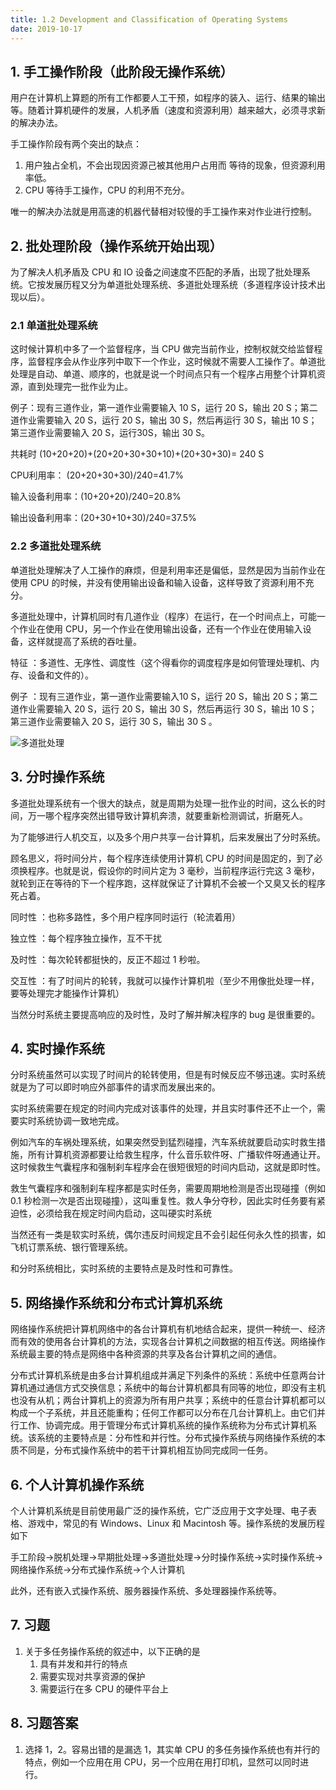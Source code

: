 ```yaml
---
title: 1.2 Development and Classification of Operating Systems
date: 2019-10-17
---
```


## 1. 手工操作阶段（此阶段无操作系统）

用户在计算机上算题的所有工作都要人工干预，如程序的装入、运行、结果的输出等。随着计算机硬件的发展，人机矛盾（速度和资源利用）越来越大，必须寻求新的解决办法。

手工操作阶段有两个突出的缺点：

1. 用户独占全机，不会出现因资源己被其他用户占用而
   等待的现象，但资源利用率低。
2. CPU 等待手工操作，CPU 的利用不充分。

唯一的解决办法就是用高速的机器代替相对较慢的手工操作来对作业进行控制。

## 2. 批处理阶段（操作系统开始出现）

为了解决人机矛盾及 CPU 和 IO 设备之间速度不匹配的矛盾，出现了批处理系统。它按发展历程又分为单道批处理系统、多道批处理系统（多道程序设计技术出现以后）。

### 2.1 单道批处理系统

这时候计算机中多了一个监督程序，当 CPU 做完当前作业，控制权就交给监督程序，监督程序会从作业序列中取下一个作业，这时候就不需要人工操作了。单道批处理是自动、单道、顺序的，也就是说一个时间点只有一个程序占用整个计算机资源，直到处理完一批作业为止。

例子：现有三道作业，第一道作业需要输入 10 S，运行 20 S，输出 20 S；第二道作业需要输入 20 S，运行 20 S，输出 30 S，然后再运行 30 S，输出 10 S；第三道作业需要输入 20 S，运行30S，输出 30 S。

共耗时 (10+20+20)+(20+20+30+30+10)+(20+30+30)= 240 S

CPU利用率： (20+20+30+30)/240=41.7%

输入设备利用率：(10+20+20)/240=20.8%

输出设备利用率：(20+30+10+30)/240=37.5%

### 2.2 多道批处理系统

单道批处理解决了人工操作的麻烦，但是利用率还是偏低，显然是因为当前作业在使用 CPU 的时候，并没有使用输出设备和输入设备，这样导致了资源利用不充分。

多道批处理中，计算机同时有几道作业（程序）在运行，在一个时间点上，可能一个作业在使用 CPU，另一个作业在使用输出设备，还有一个作业在使用输入设备，这样就提高了系统的吞吐量。

特征 ：多道性、无序性、调度性（这个得看你的调度程序是如何管理处理机、内存、设备和文件的）。

例子 ：现有三道作业，第一道作业需要输入10 S，运行 20 S，输出 20 S；第二道作业需要输入 20 S，运行 20 S，输出 30 S，然后再运行 30 S，输出 10 S；第三道作业需要输入 20 S，运行 30 S，输出 30 S 。

![多道批处理](/operating-system/img/MultichannelBatchProcessing.png)

## 3. 分时操作系统

多道批处理系统有一个很大的缺点，就是周期为处理一批作业的时间，这么长的时间，万一哪个程序突然出错导致计算机奔溃，就要重新检测调试，折磨死人。

为了能够进行人机交互，以及多个用户共享一台计算机，后来发展出了分时系统。

顾名思义，将时间分片，每个程序连续使用计算机 CPU 的时间是固定的，到了必须换程序。也就是说，假设你的时间片定为 3 毫秒，当前程序运行完这 3 毫秒，就轮到正在等待的下一个程序跑，这样就保证了计算机不会被一个又臭又长的程序死占着。

同时性 ：也称多路性，多个用户程序同时运行（轮流着用）

独立性 ：每个程序独立操作，互不干扰

及时性 ：每次轮转都挺快的，反正不超过 1 秒啦。

交互性 ：有了时间片的轮转，我就可以操作计算机啦（至少不用像批处理一样，要等处理完才能操作计算机）

当然分时系统主要提高响应的及时性，及时了解并解决程序的 bug 是很重要的。

## 4. 实时操作系统

分时系统虽然可以实现了时间片的轮转使用，但是有时候反应不够迅速。实时系统就是为了可以即时响应外部事件的请求而发展出来的。

实时系统需要在规定的时间内完成对该事件的处理，并且实时事件还不止一个，需要实时系统协调一致地完成。

例如汽车的车祸处理系统，如果突然受到猛烈碰撞，汽车系统就要启动实时救生措施，所有计算机资源都要让给救生程序，什么音乐软件呀、广播软件呀通通让开。这时候救生气囊程序和强制刹车程序会在很短很短的时间内启动，这就是即时性。

救生气囊程序和强制刹车程序都是实时任务，需要周期地检测是否出现碰撞（例如 0.1 秒检测一次是否出现碰撞），这叫重复性。救人争分夺秒，因此实时任务要有紧迫性，必须给我在规定时间内启动，这叫硬实时系统

当然还有一类是软实时系统，偶尔违反时间规定且不会引起任何永久性的损害，如飞机订票系统、银行管理系统。

和分时系统相比，实时系统的主要特点是及时性和可靠性。

## 5. 网络操作系统和分布式计算机系统

网络操作系统把计算机网络中的各台计算机有机地结合起来，提供一种统一、经济而有效的使用各台计算机的方法，实现各台计算机之间数据的相互传送。网络操作系统最主要的特点是网络中各种资源的共享及各台计算机之间的通信。

分布式计算机系统是由多台计算机组成并满足下列条件的系统：系统中任意两台计算机通过通信方式交换信息；系统中的每台计算机都具有同等的地位，即没有主机也没有从机；两台计算机上的资源为所有用户共享；系统中的任意台计算机都可以构成一个子系统，并且还能重构；任何工作都可以分布在几台计算机上。由它们并行工作、协调完成。用于管理分布式计算机系统的操作系统称为分布式计算机系统。该系统的主要特点是：分布性和并行性。分布式操作系统与网络操作系统的本质不同是，分布式操作系统中的若干计算机相互协同完成同一任务。

## 6. 个人计算机操作系统

个人计算机系统是目前使用最广泛的操作系统，它广泛应用于文字处理、电子表格、游戏中，常见的有 Windows、Linux 和 Macintosh 等。操作系统的发展历程如下

手工阶段→脱机处理→早期批处理→多道批处理→分时操作系统→实时操作系统→网络操作系统→分布式操作系统→个人计算机

此外，还有嵌入式操作系统、服务器操作系统、多处理器操作系统等。

## 7. 习题

1. 关于多任务操作系统的叙述中，以下正确的是
   1. 具有并发和并行的特点
   2. 需要实现对共享资源的保护
   3. 需要运行在多 CPU 的硬件平台上

## 8. 习题答案

1. 选择 1，2。容易出错的是漏选 1，其实单 CPU 的多任务操作系统也有并行的特点，例如一个应用在用 CPU，另一个应用在用打印机，显然可以同时进行。

